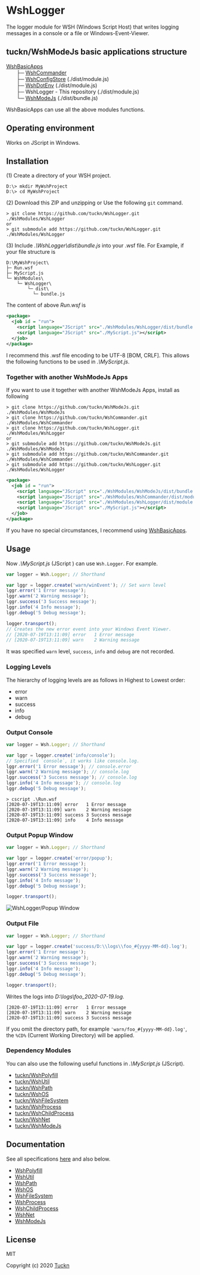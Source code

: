 # WshLogger

The logger module for WSH (Windows Script Host) that writes logging messages in a console or a file or Windows-Event-Viewer.

## tuckn/WshModeJs basic applications structure

[WshBasicApps](https://github.com/tuckn/WshBasicPackage)  
&emsp;&emsp;├─ [WshCommander](https://github.com/tuckn/WshCommander)  
&emsp;&emsp;├─ [WshConfigStore](https://github.com/tuckn/WshConfigStore) (./dist/module.js)  
&emsp;&emsp;├─ [WshDotEnv](https://github.com/tuckn/WshDotEnv) (./dist/module.js)  
&emsp;&emsp;├─ WshLogger - This repository (./dist/module.js)  
&emsp;&emsp;└─ [WshModeJs](https://github.com/tuckn/WshModeJs) (./dist/bundle.js)

WshBasicApps can use all the above modules functions.

## Operating environment

Works on JScript in Windows.

## Installation

(1) Create a directory of your WSH project.

```console
D:\> mkdir MyWshProject
D:\> cd MyWshProject
```

(2) Download this ZIP and unzipping or Use the following `git` command.

```console
> git clone https://github.com/tuckn/WshLogger.git ./WshModules/WshLogger
or
> git submodule add https://github.com/tuckn/WshLogger.git ./WshModules/WshLogger
```

(3) Include _.\\WshLogger\\dist\\bundle.js_ into your .wsf file.
For Example, if your file structure is

```console
D:\MyWshProject\
├─ Run.wsf
├─ MyScript.js
└─ WshModules\
    └─ WshLogger\
        └─ dist\
          └─ bundle.js
```

The content of above _Run.wsf_ is

```xml
<package>
  <job id = "run">
    <script language="JScript" src="./WshModules/WshLogger/dist/bundle.js"></script>
    <script language="JScript" src="./MyScript.js"></script>
  </job>
</package>
```

I recommend this .wsf file encoding to be UTF-8 [BOM, CRLF].
This allows the following functions to be used in _.\\MyScript.js_.

### Together with another WshModeJs Apps

If you want to use it together with another WshModeJs Apps, install as following

```console
> git clone https://github.com/tuckn/WshModeJs.git ./WshModules/WshModeJs
> git clone https://github.com/tuckn/WshCommander.git ./WshModules/WshCommander
> git clone https://github.com/tuckn/WshLogger.git ./WshModules/WshLogger
or
> git submodule add https://github.com/tuckn/WshModeJs.git ./WshModules/WshModeJs
> git submodule add https://github.com/tuckn/WshCommander.git ./WshModules/WshCommander
> git submodule add https://github.com/tuckn/WshLogger.git ./WshModules/WshLogger
```

```xml
<package>
  <job id = "run">
    <script language="JScript" src="./WshModules/WshModeJs/dist/bundle.js"></script>
    <script language="JScript" src="./WshModules/WshCommander/dist/module.js"></script>
    <script language="JScript" src="./WshModules/WshLogger/dist/module.js"></script>
    <script language="JScript" src="./MyScript.js"></script>
  </job>
</package>
```

If you have no special circumstances, I recommend using [WshBasicApps](https://github.com/tuckn/WshBasicPackage).

## Usage

Now _.\\MyScript.js_ (JScript ) can use `Wsh.Logger`.
For example.

```js
var logger = Wsh.Logger; // Shorthand

var lggr = logger.create('warn/winEvent'); // Set warn level
lggr.error('1 Error message');
lggr.warn('2 Warning message');
lggr.success('3 Success message');
lggr.info('4 Info message');
lggr.debug('5 Debug message');

logger.transport();
// Creates the new error event into your Windows Event Viewer.
// [2020-07-19T13:11:09] error   1 Error message
// [2020-07-19T13:11:09] warn    2 Warning message
```

It was specified `warn` level, `success`, `info` and `debug` are not recorded.

### Logging Levels

The hierarchy of logging levels are as follows in Highest to Lowest order:

- error
- warn
- success
- info
- debug

### Output Console

```js
var logger = Wsh.Logger; // Shorthand

var lggr = logger.create('info/console');
// Specified `console`, it works like console.log.
lggr.error('1 Error message'); // console.error
lggr.warn('2 Warning message'); // console.log
lggr.success('3 Success message'); // console.log
lggr.info('4 Info message'); // console.log
lggr.debug('5 Debug message');
```

```console
> cscript .\Run.wsf
[2020-07-19T13:11:09] error   1 Error message
[2020-07-19T13:11:09] warn    2 Warning message
[2020-07-19T13:11:09] success 3 Success message
[2020-07-19T13:11:09] info    4 Info message
```

### Output Popup Window

```js
var logger = Wsh.Logger; // Shorthand

var lggr = logger.create('error/popup');
lggr.error('1 Error message');
lggr.warn('2 Warning message');
lggr.success('3 Success message');
lggr.info('4 Info message');
lggr.debug('5 Debug message');

logger.transport();
```

![WshLogger/Popup Window](https://docs.tuckn.net/WshLogger/img/log-popup-window.png)

### Output File

```js
var logger = Wsh.Logger; // Shorthand

var lggr = logger.create('success/D:\\logs\\foo_#{yyyy-MM-dd}.log');
lggr.error('1 Error message');
lggr.warn('2 Warning message');
lggr.success('3 Success message');
lggr.info('4 Info message');
lggr.debug('5 Debug message');

logger.transport();
```

Writes the logs into _D:\\logs\\foo_2020-07-19.log_.

```log
[2020-07-19T13:11:09] error   1 Error message
[2020-07-19T13:11:09] warn    2 Warning message
[2020-07-19T13:11:09] success 3 Success message
```

If you omit the directory path, for example `'warn/foo_#{yyyy-MM-dd}.log'`, the `%CD%` (Current Working Directory) will be applied.

### Dependency Modules

You can also use the following useful functions in _.\\MyScript.js_ (JScript).

- [tuckn/WshPolyfill](https://github.com/tuckn/WshPolyfill)
- [tuckn/WshUtil](https://github.com/tuckn/WshUtil)
- [tuckn/WshPath](https://github.com/tuckn/WshPath)
- [tuckn/WshOS](https://github.com/tuckn/WshOS)
- [tuckn/WshFileSystem](https://github.com/tuckn/WshFileSystem)
- [tuckn/WshProcess](https://github.com/tuckn/WshProcess)
- [tuckn/WshChildProcess](https://github.com/tuckn/WshChildProcess)
- [tuckn/WshNet](https://github.com/tuckn/WshNet)
- [tuckn/WshModeJs](https://github.com/tuckn/WshModeJs)

## Documentation

See all specifications [here](https://docs.tuckn.net/WshLogger) and also below.

- [WshPolyfill](https://docs.tuckn.net/WshPolyfill)
- [WshUtil](https://docs.tuckn.net/WshUtil)
- [WshPath](https://docs.tuckn.net/WshPath)
- [WshOS](https://docs.tuckn.net/WshOS)
- [WshFileSystem](https://docs.tuckn.net/WshFileSystem)
- [WshProcess](https://docs.tuckn.net/WshProcess)
- [WshChildProcess](https://docs.tuckn.net/WshChildProcess)
- [WshNet](https://docs.tuckn.net/WshNet)
- [WshModeJs](https://docs.tuckn.net/WshModeJs)

## License

MIT

Copyright (c) 2020 [Tuckn](https://github.com/tuckn)
